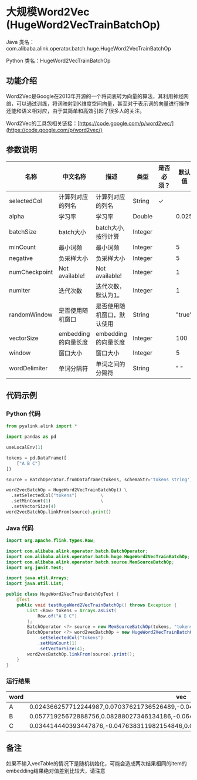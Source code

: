 # 大规模Word2Vec (HugeWord2VecTrainBatchOp)
Java 类名：com.alibaba.alink.operator.batch.huge.HugeWord2VecTrainBatchOp

Python 类名：HugeWord2VecTrainBatchOp


## 功能介绍

Word2Vec是Google在2013年开源的一个将词表转为向量的算法，其利用神经网络，可以通过训练，将词映射到K维度空间向量，甚至对于表示词的向量进行操作还能和语义相对应，由于其简单和高效引起了很多人的关注。

Word2Vec的工具包相关链接：[https://code.google.com/p/word2vec/](https://code.google.com/p/word2vec/)

## 参数说明


| 名称 | 中文名称 | 描述 | 类型 | 是否必须？ | 默认值 |
| --- | --- | --- | --- | --- | --- |
| selectedCol | 计算列对应的列名 | 计算列对应的列名 | String | ✓ |  |
| alpha | 学习率 | 学习率 | Double |  | 0.025 |
| batchSize | batch大小 | batch大小, 按行计算 | Integer |  |  |
| minCount | 最小词频 | 最小词频 | Integer |  | 5 |
| negative | 负采样大小 | 负采样大小 | Integer |  | 5 |
| numCheckpoint | Not available! | Not available! | Integer |  | 1 |
| numIter | 迭代次数 | 迭代次数，默认为1。 | Integer |  | 1 |
| randomWindow | 是否使用随机窗口 | 是否使用随机窗口，默认使用 | String |  | "true" |
| vectorSize | embedding的向量长度 | embedding的向量长度 | Integer |  | 100 |
| window | 窗口大小 | 窗口大小 | Integer |  | 5 |
| wordDelimiter | 单词分隔符 | 单词之间的分隔符 | String |  | " " |



## 代码示例
### Python 代码
```python
from pyalink.alink import *

import pandas as pd

useLocalEnv(1)

tokens = pd.DataFrame([
    ["A B C"]
])

source = BatchOperator.fromDataframe(tokens, schemaStr='tokens string')

word2vecBatchOp = HugeWord2VecTrainBatchOp() \
  .setSelectedCol("tokens")         \
  .setMinCount(1)                   \
  .setVectorSize(4)
word2vecBatchOp.linkFrom(source).print()
```
### Java 代码
```java
import org.apache.flink.types.Row;

import com.alibaba.alink.operator.batch.BatchOperator;
import com.alibaba.alink.operator.batch.huge.HugeWord2VecTrainBatchOp;
import com.alibaba.alink.operator.batch.source.MemSourceBatchOp;
import org.junit.Test;

import java.util.Arrays;
import java.util.List;

public class HugeWord2VecTrainBatchOpTest {
	@Test
	public void testHugeWord2VecTrainBatchOp() throws Exception {
		List <Row> tokens = Arrays.asList(
			Row.of("A B C")
		);
		BatchOperator <?> source = new MemSourceBatchOp(tokens, "tokens string");
		BatchOperator <?> word2vecBatchOp = new HugeWord2VecTrainBatchOp()
			.setSelectedCol("tokens")
			.setMinCount(1)
			.setVectorSize(4);
		word2vecBatchOp.linkFrom(source).print();
	}
}
```

### 运行结果

| word | vec                                                                                  |
|------|--------------------------------------------------------------------------------------|
| A    | 0.024366257712244987,0.07037621736526489,-0.04168345779180527,-0.06180821731686592   |
| B    | 0.05771925672888756,0.08288027346134186,-0.06486544758081436,0.026565641164779663    |
| C    | 0.034414440393447876,-0.047638311982154846,0.012538374401628971,-0.09579437971115112 |


## 备注

如果不输入vecTable的情况下是随机初始化，可能会造成两次结果相同的item的embedding结果绝对值差别比较大，请注意
